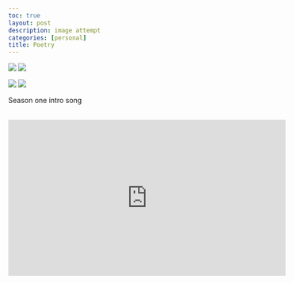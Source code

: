 ```yaml
---
toc: true
layout: post
description: image attempt
categories: [personal]
title: Poetry
---
```


![]({{site.baseurl}}/images/image0(2).png) ![]({{site.baseurl}}/images/image4.png)


![]({{site.baseurl}}/images/image2.png) ![]({{site.baseurl}}/images/image3.png)


 <head>
      <title>Greys Anatomy Intro</title>
   </head>
   <body>
      <p>Season one intro song</p>
      <br />
      <iframe width="560" height="315" src="https://www.youtube.com/watch?v=GKyvMFkuCog" frameborder="0" allowfullscreen>
   </body>




